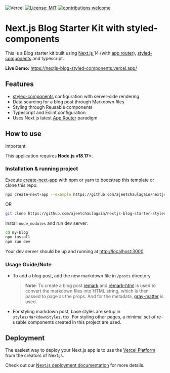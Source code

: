 ![Vercel](https://therealsujitk-vercel-badge.vercel.app/?app=nextjs-blog-styled-components)
[![License: MIT](https://img.shields.io/badge/License-MIT-yellow.svg)](https://opensource.org/licenses/MIT)
[![contributions welcome](https://img.shields.io/badge/contributions-welcome-brightgreen.svg?style=flat)](https://github.com/ajeetchaulagain/nextjs-blog-starter-styled-components/issues)

# Next.js Blog Starter Kit with styled-components

This is a Blog starter kit built using [Next.js ](https://nextjs.org/) 14 (with [app router](https://nextjs.org/docs/app)), [styled-components](https://styled-components.com/) and typescript.

**Live Demo:** https://nextjs-blog-styled-components.vercel.app/

## Features

- [styled-components](https://styled-components.com/) configuration with server-side rendering
- Data sourcing for a blog post through Markdown files
- Styling through Reusable components
- Typescript and Eslint configuration
- Uses Next.js latest [App Router](https://nextjs.org/docs/app) paradigm

## How to use

> [!IMPORTANT]
> This application requires **Node.js v18.17+.**

### Installation & running project

Execute [create-next-app](https://github.com/vercel/next.js/tree/canary/packages/create-next-app) with npm or yarn to bootstrap this template or clone this repo:

```bash
npx create-next-app --example https://github.com/ajeetchaulagain/nextjs-blog-starter-styled-components my-blog
```

OR

```bash
git clone https://github.com/ajeetchaulagain/nextjs-blog-starter-styled-components.git my-blog
```

Install `node_modules` and run dev server:

```bash
cd my-blog
npm install
npm run dev
```

Your dev server should be up and running at [http://localhost:3000](http://localhost:3000)

### Usage Guide/Note

- To add a blog post, add the new markdown file in `/posts` directory

  > **Note**: To create a blog post [remark](https://github.com/remarkjs/remark) and [remark-html](https://github.com/remarkjs/remark-html) is used to convert the markdown files into HTML string, which is then passed to page as the props. And for the metadata, [gray-matter](https://github.com/jonschlinkert/gray-matter) is used.

- For styling markdown post, base styles are setup in `styles/MarkdownStyles.tsx`. For styling other pages, a minimal set of re-usable components created in this project are used.

## Deployment

The easiest way to deploy your Next.js app is to use the [Vercel Platform](https://vercel.com/new?utm_medium=default-template&filter=next.js&utm_source=create-next-app&utm_campaign=create-next-app-readme) from the creators of Next.js.

Check out our [Next.js deployment documentation](https://nextjs.org/docs/deployment) for more details.
